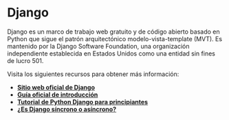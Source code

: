 # Django

Django es un marco de trabajo web gratuito y de código abierto basado en Python que sigue el patrón arquitectónico modelo-vista-template (MVT). Es mantenido por la Django Software Foundation, una organización independiente establecida en Estados Unidos como una entidad sin fines de lucro 501.

Visita los siguientes recursos para obtener más información:

- **[Sitio web oficial de Django](https://www.djangoproject.com/)**
- **[Guía oficial de introducción](https://www.djangoproject.com/start/)**
- **[Tutorial de Python Django para principiantes](https://www.youtube.com/watch?v=rHux0gMZ3Eg)**
- **[¿Es Django síncrono o asíncrono?](https://stackoverflow.com/questions/58548089/django-is-synchronous-or-asynchronous)**

